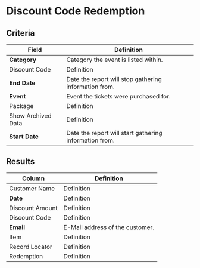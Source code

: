 # Discount Code Redemption

## Criteria

| **Field** | **Definition** |
| --- | --- |
| **Category** | Category the event is listed within. |
| Discount Code | Definition |
| **End Date** | Date the report will stop gathering information from. |
| **Event** | Event the tickets were purchased for. |
| Package | Definition |
| Show Archived Data | Definition |
| **Start Date** | Date the report will start gathering information from. |

## Results

| **Column** | **Definition** |
| --- | --- |
| Customer Name | Definition |
| **Date** | Definition |
| Discount Amount | Definition |
| Discount Code | Definition |
| **Email** | E-Mail address of the customer. |
| Item | Definition |
| Record Locator | Definition |
| Redemption | Definition |

